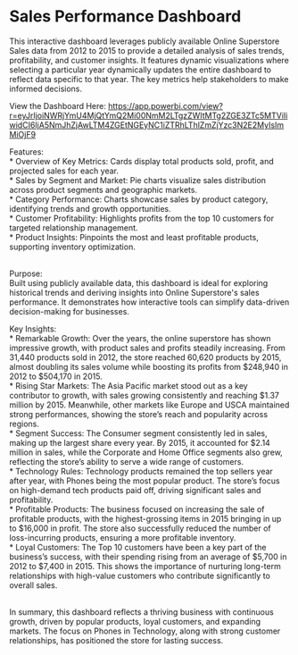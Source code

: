 # Sales Performance Dashboard

This interactive dashboard leverages publicly available Online Superstore Sales data from 2012 to 2015 to provide a detailed analysis of sales trends, profitability, and customer insights. It features dynamic visualizations where selecting a particular year dynamically updates the entire dashboard to reflect data specific to that year. The key metrics help stakeholders to make informed decisions.

View the Dashboard Here: https://app.powerbi.com/view?r=eyJrIjoiNWRjYmU4MjQtYmQ2Mi00NmM2LTgzZWItMTg2ZGE3ZTc5MTViIiwidCI6IjA5NmJhZjAwLTM4ZGEtNGEyNC1iZTRhLThlZmZjYzc3N2E2MyIsImMiOjF9

Features:
<br> * Overview of Key Metrics: Cards display total products sold, profit, and projected sales for each year. 
<br> * Sales by Segment and Market: Pie charts visualize sales distribution across product segments and geographic markets.
<br> * Category Performance: Charts showcase sales by product category, identifying trends and growth opportunities.
<br> * Customer Profitability: Highlights profits from the top 10 customers for targeted relationship management.
<br> * Product Insights: Pinpoints the most and least profitable products, supporting inventory optimization.

<br>Purpose:
<br>Built using publicly available data, this dashboard is ideal for exploring historical trends and deriving insights into Online Superstore's sales performance. It demonstrates how interactive tools can simplify data-driven decision-making for businesses.

Key Insights: 
<br> * Remarkable Growth: Over the years, the online superstore has shown impressive growth, with product sales and profits steadily increasing. From 31,440 products sold in 2012, the store reached 60,620 products by 2015, almost doubling its sales volume while boosting its profits from $248,940 in 2012 to $504,170 in 2015.
<br> * Rising Star Markets: The Asia Pacific market stood out as a key contributor to growth, with sales growing consistently and reaching $1.37 million by 2015. Meanwhile, other markets like Europe and USCA maintained strong performances, showing the store’s reach and popularity across regions.
<br> * Segment Success: The Consumer segment consistently led in sales, making up the largest share every year. By 2015, it accounted for $2.14 million in sales, while the Corporate and Home Office segments also grew, reflecting the store’s ability to serve a wide range of customers.
<br> * Technology Rules: Technology products remained the top sellers year after year, with Phones being the most popular product. The store’s focus on high-demand tech products paid off, driving significant sales and profitability.
<br> * Profitable Products: The business focused on increasing the sale of profitable products, with the highest-grossing items in 2015 bringing in up to $16,000 in profit. The store also successfully reduced the number of loss-incurring products, ensuring a more profitable inventory.
<br> * Loyal Customers: The Top 10 customers have been a key part of the business’s success, with their spending rising from an average of $5,700 in 2012 to $7,400 in 2015. This shows the importance of nurturing long-term relationships with high-value customers who contribute significantly to overall sales.

<br>In summary, this dashboard reflects a thriving business with continuous growth, driven by popular products, loyal customers, and expanding markets. The focus on Phones in Technology, along with strong customer relationships, has positioned the store for lasting success. 
